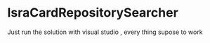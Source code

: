 # IsraCardRepositorySearcher

Just run the solution with visual studio , every thing supose to work
